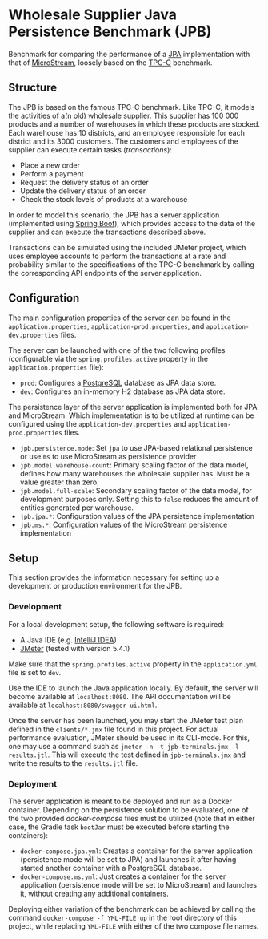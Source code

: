 # Wholesale Supplier Java Persistence Benchmark (JPB)

Benchmark for comparing the performance of a [JPA](https://www.oracle.com/java/technologies/persistence-jsp.html) implementation with that of [MicroStream](https://microstream.one/platforms/microstream-for-java/), loosely based on the [TPC-C](http://www.tpc.org/tpcc/) benchmark.

## Structure

The JPB is based on the famous TPC-C benchmark. Like TPC-C, it models the activities of a(n old) wholesale supplier. This supplier has 100 000 products and a number of warehouses in which these products are stocked. Each warehouse has 10 districts, and an employee responsible for each district and its 3000 customers. The customers and employees of the supplier can execute certain tasks (*transactions*):

* Place a new order
* Perform a payment
* Request the delivery status of an order
* Update the delivery status of an order
* Check the stock levels of products at a warehouse

In order to model this scenario, the JPB has a server application (implemented using [Spring Boot](https://spring.io/projects/spring-boot)), which provides access to the data of the supplier and can execute the transactions described above.

Transactions can be simulated using the included JMeter project, which uses employee accounts to perform the transactions at a rate and probability similar to the specifications of the TPC-C benchmark by calling the corresponding API endpoints of the server application.

## Configuration

The main configuration properties of the server can be found in the `application.properties`, `application-prod.properties`, and `application-dev.properties` files. 

The server can be launched with one of the two following profiles (configurable via the `spring.profiles.active` property in the `application.properties` file):

* `prod`: Configures a [PostgreSQL](https://www.postgresql.org/) database as JPA data store.
* `dev`: Configures an in-memory H2 database as JPA data store.

The persistence layer of the server application is implemented both for JPA and MicroStream. Which implementation is to be utilized at runtime can be configured using the `application-dev.properties` and `application-prod.properties` files.

* `jpb.persistence.mode`: Set `jpa` to use JPA-based relational persistence or use `ms` to use MicroStream as persistence provider
* `jpb.model.warehouse-count`: Primary scaling factor of the data model, defines how many warehouses the wholesale supplier has. Must be a value greater than zero.
* `jpb.model.full-scale`: Secondary scaling factor of the data model, for development purposes only. Setting this to `false` reduces the amount of entities generated per warehouse.
* `jpb.jpa.*`: Configuration values of the JPA persistence implementation
* `jpb.ms.*`: Configuration values of the MicroStream persistence implementation

## Setup

This section provides the information necessary for setting up a development or production environment for the JPB.

### Development

For a local development setup, the following software is required:

* A Java IDE (e.g. [IntelliJ IDEA](https://www.jetbrains.com/idea/))
* [JMeter](https://jmeter.apache.org/) (tested with version 5.4.1)

Make sure that the `spring.profiles.active` property in the `application.yml` file is set to `dev`.

Use the IDE to launch the Java application locally. By default, the server will become available at `localhost:8080`. The API documentation will be available at `localhost:8080/swagger-ui.html`.

Once the server has been launched, you may start the JMeter test plan defined in the `clients/*.jmx` file found in this project. For actual performance evaluation, JMeter should be used in its CLI-mode. For this, one may use a command such as `jmeter -n -t jpb-terminals.jmx -l results.jtl`. This will execute the test defined in `jpb-terminals.jmx` and write the results to the `results.jtl` file.

### Deployment

The server application is meant to be deployed and run as a Docker container. Depending on the persistence solution to be evaluated, one of the two provided *docker-compose* files must be utilized (note that in either case, the Gradle task `bootJar` must be executed before starting the containers):

* `docker-compose.jpa.yml`: Creates a container for the server application (persistence mode will be set to JPA) and launches it after having started another container with a PostgreSQL database.
* `docker-compose.ms.yml`: Just creates a container for the server application (persistence mode will be set to MicroStream) and launches it, without creating any additional containers.

Deploying either variation of the benchmark can be achieved by calling the command `docker-compose -f YML-FILE up` in the root directory of this project, while replacing `YML-FILE` with either of the two compose file names.
